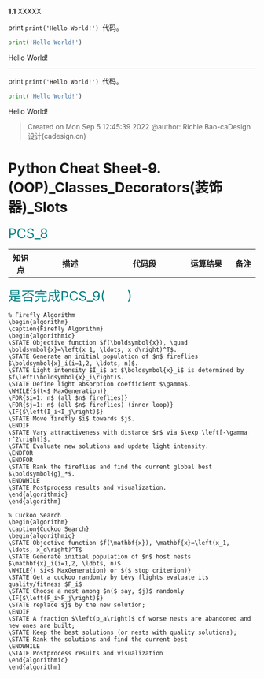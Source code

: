<tr>
<td> 

__1.1__ XXXXX

</td>
<td>

print
`print('Hello World!') `代码。

</td>
<td>

```python
print('Hello World!') 
```

</td>
<td>

Hello World! 

</td>
<td>
</td>
</tr>


---


<tr>
<td> 

</td>
<td>

print
`print('Hello World!') `代码。

</td>
<td>

```python
print('Hello World!') 
```

</td>
<td>

Hello World! 

</td>
<td>
</td>
</tr>
















> Created on Mon Sep  5 12:45:39 2022 @author: Richie Bao-caDesign设计(cadesign.cn)

<style>
  code {
    white-space : pre-wrap !important;
    word-break: break-word;
  }
</style>

# Python Cheat Sheet-9. (OOP)_Classes_Decorators(装饰器)_Slots

<span style = "color:Teal;background-color:;font-size:20.0pt">PCS_8</span>

<table style="width:100%">
<tr>
<th style="width:10%"> 知识点 </th>
<th style="width:30%"> 描述 </th>
<th style="width:30%"> 代码段 </th> 
<th style="width:20%"> 运算结果 </th>
<th style="width:10%"> 备注</th> 
</tr>




</table>

<span style = "color:Teal;background-color:;font-size:20.0pt">是否完成PCS_9(&nbsp;&nbsp;&nbsp;&nbsp;&nbsp;&nbsp;)</span>


```algorithm
% Firefly Algorithm
\begin{algorithm}
\caption{Firefly Algorithm}
\begin{algorithmic}
\STATE Objective function $f(\boldsymbol{x}), \quad \boldsymbol{x}=\left(x_1, \ldots, x_d\right)^T$.
\STATE Generate an initial population of $n$ fireflies $\boldsymbol{x}_i(i=1,2, \ldots, n)$.
\STATE Light intensity $I_i$ at $\boldsymbol{x}_i$ is determined by $f\left(\boldsymbol{x}_i\right)$.
\STATE Define light absorption coefficient $\gamma$.
\WHILE{$(t<$ MaxGeneration)}
\FOR{$i=1: n$ (all $n$ fireflies)}
\FOR{$j=1: n$ (all $n$ fireflies) (inner loop)}
\IF{$\left(I_i<I_j\right)$}
\STATE Move firefly $i$ towards $j$.
\ENDIF
\STATE Vary attractiveness with distance $r$ via $\exp \left[-\gamma r^2\right]$.
\STATE Evaluate new solutions and update light intensity.
\ENDFOR
\ENDFOR
\STATE Rank the fireflies and find the current global best $\boldsymbol{g}_*$.
\ENDWHILE
\STATE Postprocess results and visualization.
\end{algorithmic}
\end{algorithm}
```

```algorithm
% Cuckoo Search
\begin{algorithm}
\caption{Cuckoo Search}
\begin{algorithmic}
\STATE Objective function $f(\mathbf{x}), \mathbf{x}=\left(x_1, \ldots, x_d\right)^T$
\STATE Generate initial population of $n$ host nests $\mathbf{x}_i(i=1,2, \ldots, n)$
\WHILE{( $i<$ MaxGeneration) or $($ stop criterion)}
\STATE Get a cuckoo randomly by Lévy flights evaluate its quality/fitness $F_i$
\STATE Choose a nest among $n($ say, $j)$ randomly 
\IF{$\left(F_i>F_j\right)$}
\STATE replace $j$ by the new solution;
\ENDIF
\STATE A fraction $\left(p_a\right)$ of worse nests are abandoned and new ones are built;
\STATE Keep the best solutions (or nests with quality solutions);
\STATE Rank the solutions and find the current best
\ENDWHILE
\STATE Postprocess results and visualization
\end{algorithmic}
\end{algorithm}
```